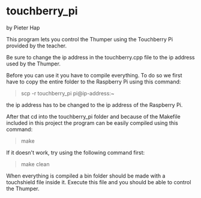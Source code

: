 # touchberry_pi
by Pieter Hap

This program lets you control the Thumper using the Touchberry Pi provided by the teacher.

Be sure to change the ip address in the touchberry.cpp file to the ip address used by the Thumper.

Before you can use it you have to compile everything. To do so we first have to copy the entire folder to the Raspberry Pi using this command:

> scp -r touchberry_pi pi@ip-address:~

the ip address has to be changed to the ip address of the Raspberry Pi.

After that cd into the touchberry_pi folder and because of the Makefile included in this project the program can be easily compiled using this command:

> make

If it doesn't work, try using the following command first:

> make clean

When everything is compiled a bin folder should be made with a touchshield file inside it. Execute this file and you should be able to control the Thumper.
